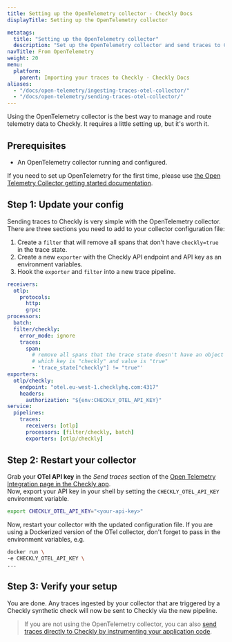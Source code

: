 ```yaml
---
title: Setting up the OpenTelemetry collector - Checkly Docs
displayTitle: Setting up the OpenTelemetry collector

metatags:
  title: "Setting up the OpenTelemetry collector"
  description: "Set up the OpenTelemetry collector and send traces to Checkly."
navTitle: From OpenTelemetry
weight: 20
menu:
  platform:
    parent: Importing your traces to Checkly - Checkly Docs
aliases:
  - "/docs/open-telemetry/ingesting-traces-otel-collector/"
  - "/docs/open-telemetry/sending-traces-otel-collector/"
---
```


Using the OpenTelemetry collector is the best way to manage and route telemetry data to Checkly. It requires
a little setting up, but it's worth it.
<!--more-->

## Prerequisites

* An OpenTelemetry collector running and configured.

If you need to set up OpenTelemetry for the first time, please use [the Open Telemetry Collector getting started documentation](https://opentelemetry.io/docs/collector/installation/).


## Step 1: Update your config

Sending traces to Checkly is very simple with the OpenTelemetry collector. There are three sections you need to add
to your collector configuration file:

1. Create a `filter` that will remove all spans that don't have `checkly=true` in the trace state.
2. Create a new `exporter` with the Checkly API endpoint and API key as an environment variables.
3. Hook the `exporter` and `filter` into a new trace pipeline.

```yaml
receivers:
  otlp:
    protocols:
      http:
      grpc:
processors:
  batch:
  filter/checkly:
    error_mode: ignore
    traces:
      span:
        # remove all spans that the trace state doesn't have an object
        # which key is "checkly" and value is "true"
        - 'trace_state["checkly"] != "true"'
exporters:
  otlp/checkly:
    endpoint: "otel.eu-west-1.checklyhq.com:4317"
    headers:
      authorization: "${env:CHECKLY_OTEL_API_KEY}"
service:
  pipelines:
    traces:
      receivers: [otlp]
      processors: [filter/checkly, batch]
      exporters: [otlp/checkly]
```
## Step 2: Restart your collector

Grab your **OTel API key** in the *Send traces* section of the [Open Telemetry Integration page in the Checkly app](https://app.checklyhq.com/settings/account/open-telemetry).  
Now, export your API key in your shell by setting the `CHECKLY_OTEL_API_KEY` environment variable.

```bash
export CHECKLY_OTEL_API_KEY="<your-api-key>"
```

Now, restart your collector with the updated configuration file. If you are using a Dockerized version of the OTel collector,
don't forget to pass in the environment variables, e.g.

```bash
docker run \
-e CHECKLY_OTEL_API_KEY \
...
```

## Step 3: Verify your setup

You are done. Any traces ingested by your collector that are triggered by a Checkly synthetic check will now be sent to Checkly via the new pipeline.


> If you are not using the OpenTelemetry collector, you can also [send traces directly to Checkly by instrumenting your application code](/docs/open-telemetry/instrumenting-code/).

